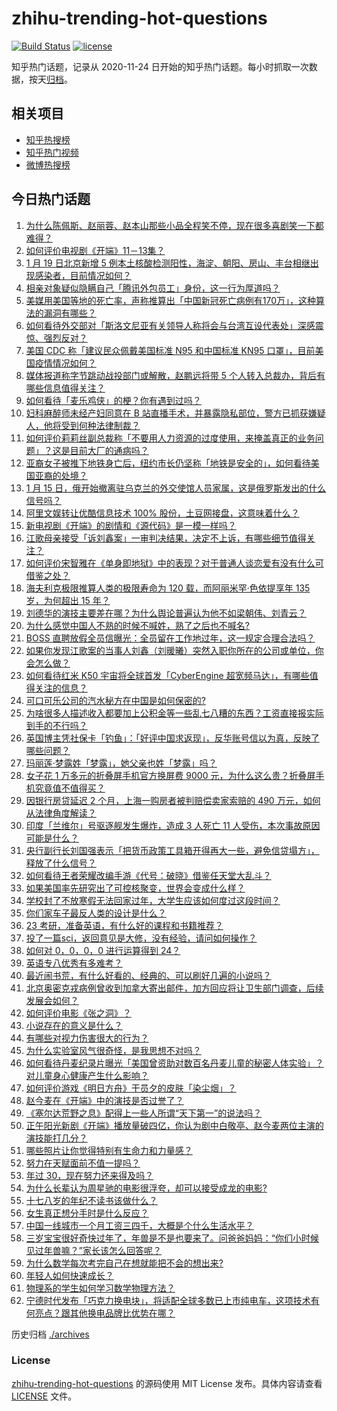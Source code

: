 # zhihu-trending-hot-questions

[![Build Status](https://github.com/justjavac/zhihu-trending-hot-questions/workflows/ci/badge.svg?branch=master)](https://github.com/justjavac/zhihu-trending-hot-questions/actions)
[![license](https://img.shields.io/github/license/justjavac/zhihu-trending-hot-questions)](https://github.com/justjavac/zhihu-trending-hot-questions/blob/master/LICENSE)

知乎热门话题，记录从 2020-11-24 日开始的知乎热门话题。每小时抓取一次数据，按天[归档](./archives)。

## 相关项目

- [知乎热搜榜](https://github.com/justjavac/zhihu-trending-top-search)
- [知乎热门视频](https://github.com/justjavac/zhihu-trending-hot-video)
- [微博热搜榜](https://github.com/justjavac/weibo-trending-hot-search)

## 今日热门话题

<!-- BEGIN -->
<!-- 最后更新时间 Thu Jan 20 2022 02:03:22 GMT+0800 (China Standard Time) -->

1. [为什么陈佩斯、赵丽蓉、赵本山那些小品全程笑不停，现在很多喜剧笑一下都难得？](https://www.zhihu.com/question/444413266)
1. [如何评价电视剧《开端》11－13集？](https://www.zhihu.com/question/512253224)
1. [1 月 19 日北京新增 5 例本土核酸检测阳性，海淀、朝阳、房山、丰台相继出现感染者，目前情况如何？](https://www.zhihu.com/question/512367750)
1. [相亲对象疑似隐瞒自己「腾讯外包员工」身份，这一行为厚道吗？](https://www.zhihu.com/question/512192137)
1. [美媒用美国等地的死亡率，声称推算出「中国新冠死亡病例有170万」，这种算法的漏洞有哪些？](https://www.zhihu.com/question/512280709)
1. [如何看待外交部对「斯洛文尼亚有关领导人称将会与台湾互设代表处」深感震惊、强烈反对？](https://www.zhihu.com/question/512341117)
1. [美国 CDC 称「建议民众佩戴美国标准 N95 和中国标准 KN95 口罩」，目前美国疫情情况如何？](https://www.zhihu.com/question/511674314)
1. [媒体报道称字节跳动战投部门或解散，赵鹏远将带 5 个人转入总裁办，背后有哪些信息值得关注？](https://www.zhihu.com/question/512296405)
1. [如何看待「麦乐鸡侠」的梗？你有遇到过吗？](https://www.zhihu.com/question/511392976)
1. [妇科麻醉师未经产妇同意在 B 站直播手术，并暴露隐私部位，警方已抓获嫌疑人，他将受到何种法律制裁？](https://www.zhihu.com/question/512209245)
1. [如何评价莉莉丝副总裁称「不要用人力资源的过度使用，来掩盖真正的业务问题」？这是目前大厂的通病吗？](https://www.zhihu.com/question/512124900)
1. [亚裔女子被推下地铁身亡后，纽约市长仍坚称「地铁是安全的」，如何看待美国亚裔的处境？](https://www.zhihu.com/question/512141629)
1. [1 月 15 日，俄开始撤离驻乌克兰的外交使馆人员家属，这是俄罗斯发出的什么信号吗？](https://www.zhihu.com/question/512234090)
1. [阿里文娱转让优酷信息技术 100% 股份，土豆网接盘，这意味着什么？](https://www.zhihu.com/question/512293599)
1. [新电视剧《开端》的剧情和《源代码》是一模一样吗？](https://www.zhihu.com/question/511736412)
1. [江歌母亲接受「诉刘鑫案」一审判决结果，决定不上诉，有哪些细节值得关注？](https://www.zhihu.com/question/512308280)
1. [如何评价宋智雅在《单身即地狱》中的表现？对于普通人谈恋爱有没有什么可借鉴之处？](https://www.zhihu.com/question/508869211)
1. [海夫利克极限推算人类的极限寿命为 120 载，而阿丽米罕·色依提享年 135 岁，为何超出 15 年？](https://www.zhihu.com/question/510722987)
1. [刘德华的演技主要差在哪？为什么舆论普遍认为他不如梁朝伟、刘青云？](https://www.zhihu.com/question/20766253)
1. [为什么感觉中国人不熟的时候不喊姓，熟了之后也不喊名?](https://www.zhihu.com/question/511897313)
1. [BOSS 直聘放假全员信曝光：全员留在工作地过年，这一规定合理合法吗？](https://www.zhihu.com/question/512185792)
1. [如果你发现江歌案的当事人刘鑫（刘暖曦）突然入职你所在的公司或单位，你会怎么做？](https://www.zhihu.com/question/511117319)
1. [如何看待红米 K50 宇宙将全球首发「CyberEngine 超宽频马达」，有哪些值得关注的信息？](https://www.zhihu.com/question/512168273)
1. [可口可乐公司的汽水秘方在中国是如何保密的?](https://www.zhihu.com/question/477754936)
1. [为啥很多人描述收入都要加上公积金等一些乱七八糟的东西？工资直接报实际到手的不行吗？](https://www.zhihu.com/question/506113303)
1. [英国博主凭社保卡「钓鱼」：「好评中国求返现」，反华账号信以为真，反映了哪些问题？](https://www.zhihu.com/question/512317435)
1. [玛丽莲·梦露姓「梦露」，她父亲也姓「梦露」吗？](https://www.zhihu.com/question/20388914)
1. [女子花 1 万多元的折叠屏手机官方换屏费 9000 元，为什么这么贵？折叠屏手机究竟值不值得买？](https://www.zhihu.com/question/512195598)
1. [因银行房贷延迟 2 个月，上海一购房者被判赔偿卖家索赔的 490 万元，如何从法律角度解读？](https://www.zhihu.com/question/512188629)
1. [印度「兰维尔」号驱逐舰发生爆炸，造成 3 人死亡 11 人受伤，本次事故原因可能是什么？](https://www.zhihu.com/question/512281615)
1. [央行副行长刘国强表示「把货币政策工具箱开得再大一些，避免信贷塌方」，释放了什么信号？](https://www.zhihu.com/question/512168831)
1. [如何看待王者荣耀改编手游《代号：破晓》借鉴任天堂大乱斗？](https://www.zhihu.com/question/511987634)
1. [如果美国率先研究出了可控核聚变，世界会变成什么样？](https://www.zhihu.com/question/511888048)
1. [学校封了不放寒假无法回家过年，大学生应该如何度过这段时间？](https://www.zhihu.com/question/511927312)
1. [你们家车子最反人类的设计是什么？](https://www.zhihu.com/question/415585044)
1. [23 考研，准备英语，有什么好的课程和书籍推荐？](https://www.zhihu.com/question/482564465)
1. [投了一篇sci，返回意见是大修，没有经验，请问如何操作？](https://www.zhihu.com/question/460475233)
1. [如何对 0，0，0，0 进行运算得到 24？](https://www.zhihu.com/question/381088702)
1. [英语专八优秀有多难考？](https://www.zhihu.com/question/264489341)
1. [最近闹书荒，有什么好看的、经典的、可以刷好几遍的小说吗？](https://www.zhihu.com/question/510416151)
1. [北京奥密克戎病例曾收到加拿大寄出邮件，加方回应将让卫生部门调查，后续发展会如何？](https://www.zhihu.com/question/512128770)
1. [如何评价电影《张之洞》？](https://www.zhihu.com/question/510371439)
1. [小说存在的意义是什么？](https://www.zhihu.com/question/30118369)
1. [有哪些对视力伤害很大的行为？](https://www.zhihu.com/question/384087324)
1. [为什么实验室风气很奇怪，是我思想不对吗？](https://www.zhihu.com/question/511143681)
1. [如何看待丹麦纪录片曝光「美国曾资助对数百名丹麦儿童的秘密人体实验」？对儿童身心健康产生什么影响？](https://www.zhihu.com/question/509092632)
1. [如何评价游戏《明日方舟》干员夕的皮肤「染尘烟」？](https://www.zhihu.com/question/511849074)
1. [赵今麦在《开端》中的演技是否过誉了？](https://www.zhihu.com/question/511626605)
1. [《塞尔达荒野之息》配得上一些人所谓“天下第一”的说法吗？](https://www.zhihu.com/question/432526959)
1. [正午阳光新剧《开端》播放量破四亿，你认为剧中白敬亭、赵今麦两位主演的演技能打几分？](https://www.zhihu.com/question/512193173)
1. [哪些照片让你觉得特别有生命力和力量感？](https://www.zhihu.com/question/464461641)
1. [努力在天赋面前不值一提吗？](https://www.zhihu.com/question/510706613)
1. [年过 30，现在努力还来得及吗？](https://www.zhihu.com/question/509011202)
1. [为什么长辈认为周星驰的电影很浮夸，却可以接受成龙的电影?](https://www.zhihu.com/question/508845212)
1. [十七八岁的年纪不读书该做什么？](https://www.zhihu.com/question/510402525)
1. [女生真正想分手时是什么反应？](https://www.zhihu.com/question/406760757)
1. [中国一线城市一个月工资三四千，大概是个什么生活水平？](https://www.zhihu.com/question/500138339)
1. [三岁宝宝很好奇快过年了，年兽是不是也要来了。问爸爸妈妈：“你们小时候见过年兽嘛？”家长该怎么回答呢？](https://www.zhihu.com/question/511139163)
1. [为什么数学每次考完自己在想就能把不会的想出来?](https://www.zhihu.com/question/511099357)
1. [年轻人如何快速成长？](https://www.zhihu.com/question/297790180)
1. [物理系的学生如何学习数学物理方法？](https://www.zhihu.com/question/37946090)
1. [宁德时代发布「巧克力换电块」，将适配全球多数已上市纯电车，这项技术有何亮点？跟其他换电品牌比优势在哪？](https://www.zhihu.com/question/512171172)

<!-- END -->

历史归档 [./archives](./archives)

### License

[zhihu-trending-hot-questions](https://github.com/justjavac/zhihu-trending-hot-questions)
的源码使用 MIT License 发布。具体内容请查看 [LICENSE](./LICENSE) 文件。

